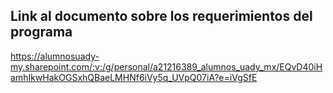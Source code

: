 ## Link al documento sobre los requerimientos del programa

https://alumnosuady-my.sharepoint.com/:v:/g/personal/a21216389_alumnos_uady_mx/EQvD40iHamhIkwHakOGSxhQBaeLMHNf6iVy5q_UVpQ07iA?e=iVgSfE
